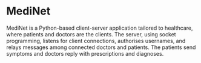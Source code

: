 # MediNet
MediNet is a Python-based client-server application tailored to healthcare, where patients and doctors are the clients. The server, using socket programming, listens for client connections, authorises usernames, and relays messages among connected doctors and patients. The patients send symptoms and doctors reply with prescriptions and diagnoses.

